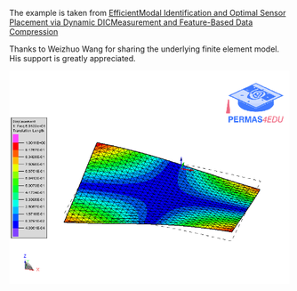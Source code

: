 The example is taken from [EfficientModal Identification and Optimal Sensor Placement via Dynamic DICMeasurement and Feature-Based Data Compression](https://doi.org/10.3390/vibration6040050)

Thanks to Weizhuo Wang for sharing the underlying finite element model. His support is greatly appreciated.

![First mode shape](mode_01.gif)
